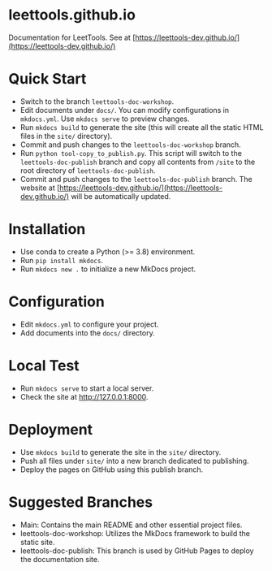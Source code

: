 # leettools.github.io

Documentation for LeetTools. See at [https://leettools-dev.github.io/](https://leettools-dev.github.io/)


# Quick Start 

- Switch to the branch `leettools-doc-workshop`.
- Edit documents under `docs/`. You can modify configurations in `mkdocs.yml`. Use `mkdocs serve` to preview changes.
- Run `mkdocs build` to generate the site (this will create all the static HTML files in the `site/` directory).
- Commit and push changes to the `leettools-doc-workshop` branch.
- Run `python tool-copy_to_publish.py`. This script will switch to the `leettools-doc-publish` branch and copy all contents from `/site` to the root directory of `leettools-doc-publish`.
- Commit and push changes to the `leettools-doc-publish` branch. The website at [https://leettools-dev.github.io/](https://leettools-dev.github.io/) will be automatically updated.


# Installation

- Use conda to create a Python (>= 3.8) environment.
- Run `pip install mkdocs`.
- Run `mkdocs new .` to initialize a new MkDocs project.

# Configuration

- Edit `mkdocs.yml` to configure your project.
- Add documents into the `docs/` directory.

# Local Test

- Run `mkdocs serve` to start a local server.
- Check the site at http://127.0.0.1:8000. 

# Deployment

- Use `mkdocs build` to generate the site in the `site/` directory.
- Push all files under `site/` into a new branch dedicated to publishing.
- Deploy the pages on GitHub using this publish branch.

# Suggested Branches

- Main: Contains the main README and other essential project files.
- leettools-doc-workshop: Utilizes the MkDocs framework to build the static site.
- leettools-doc-publish: This branch is used by GitHub Pages to deploy the documentation site.
